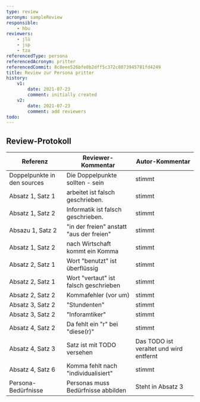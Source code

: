 ```yaml
---
type: review
acronym: sampleReview
responsible:
    - hbu
reviewers:
    - jlü
    - jsp
    - tza
referencedType: persona
referencedAcronym: pritter
referencedCommit: 8c8eee526bfe0b2dff5c372c8073945781fd4249
title: Review zur Persona pritter
history:
    v1:
        date: 2021-07-23
        comment: initially created
    v2:
        date: 2021-07-23
        comment: add reviewers
todo:
---
```


## Review-Protokoll

| Referenz | Reviewer-Kommentar | Autor-Kommentar |
|------------|------------------|-----------------|
| Doppelpunkte in den sources | Die Doppelpunkte sollten - sein | stimmt |
| Absatz 1, Satz 1 | arbeitet ist falsch geschrieben. | stimmt |
| Absatz 1, Satz 2 | Informatik ist falsch geschrieben. | stimmt |
| Absazu 1, Satz 2 | "in der freien" anstatt "aus der freien" | stimmt |
| Absatz 1, Satz 2 | nach Wirtschaft kommt ein Komma | stimmt |
| Absatz 2, Satz 1 | Wort "benutzt" ist überflüssig | stimmt |
| Absatz 2, Satz 1 | Wort "vertaut" ist falsch geschrieben | stimmt |
| Absatz 2, Satz 2 | Kommafehler (vor um) | stimmt |
| Absatz 3, Satz 2 | "Stundenten" | stimmt |
| Absatz 3, Satz 2 | "Inforamtiker" | stimmt  |
| Absatz 4, Satz 2 | Da fehlt ein "r" bei "diese(r)" | stimmt |
| Absatz 4, Satz 3 | Satz ist mit TODO versehen | Das TODO ist veraltet und wird entfernt |
| Absatz 4, Satz 6 | Komma fehlt nach "individualisiert" | stimmt |
| Persona-Bedürfnisse | Personas muss Bedürfnisse abbilden | Steht in Absatz 3 |

